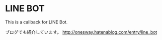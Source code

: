# LINE BOT
This is a callback for LINE Bot.

ブログでも紹介しています。
http://onesway.hatenablog.com/entry/line_bot